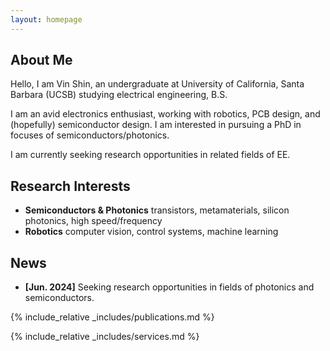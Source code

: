```yaml
---
layout: homepage
---
```


## About Me

Hello, I am Vin Shin, an undergraduate at University of California, Santa Barbara (UCSB) studying electrical engineering, B.S. 

I am an avid electronics enthusiast, working with robotics, PCB design, and (hopefully) semiconductor design. I am interested in pursuing a PhD in focuses of semiconductors/photonics.

I am currently seeking research opportunities in related fields of EE.

## Research Interests

- **Semiconductors & Photonics** transistors, metamaterials, silicon photonics, high speed/frequency
- **Robotics** computer vision, control systems, machine learning

## News

- **[Jun. 2024]** Seeking research opportunities in fields of photonics and semiconductors.

{% include_relative _includes/publications.md %}

{% include_relative _includes/services.md %}
